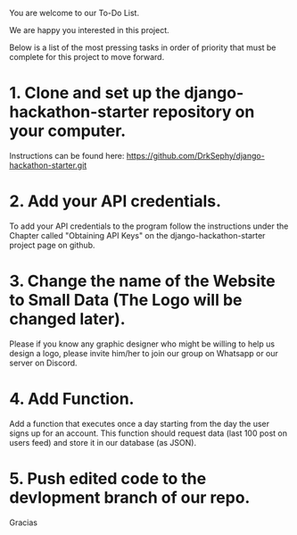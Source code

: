 You are welcome to our To-Do List.

We are happy you interested in this project. 

Below is a list of the most pressing tasks in order of priority that must be complete for this project to move forward. 

# 1. Clone and set up the django-hackathon-starter repository on your computer.

Instructions can be found here: https://github.com/DrkSephy/django-hackathon-starter.git

# 2. Add your API credentials.

To add your API credentials to the program follow the instructions under the Chapter called "Obtaining API Keys" on the django-hackathon-starter project page on github.

# 3. Change the name of the Website to Small Data (The Logo will be changed later).

Please if you know any graphic designer who might be willing to help us design a logo, please invite him/her to join our group on Whatsapp or our server on Discord.

# 4. Add Function.

Add a function that executes once a day starting from the day the user signs up for an account. This function should request data (last 100 post on users feed) and store it in our database (as JSON).

# 5. Push edited code to the devlopment branch of our repo.

Gracias


